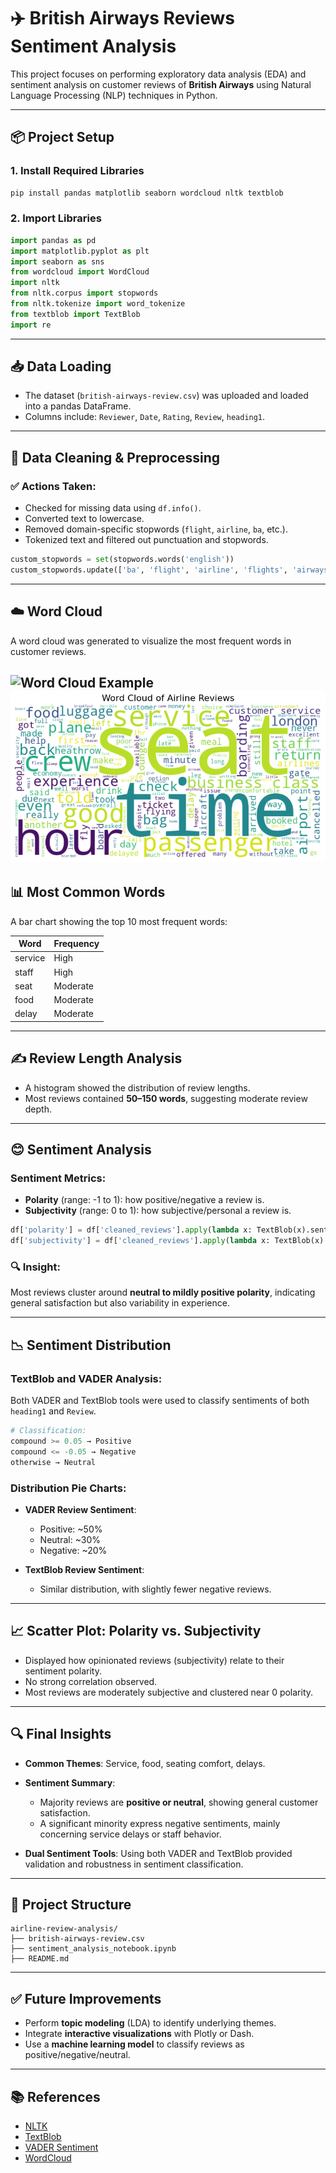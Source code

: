 
# ✈️ British Airways Reviews Sentiment Analysis

This project focuses on performing exploratory data analysis (EDA) and sentiment analysis on customer reviews of **British Airways** using Natural Language Processing (NLP) techniques in Python.

---

## 📦 Project Setup

### 1. Install Required Libraries

```bash
pip install pandas matplotlib seaborn wordcloud nltk textblob
```

### 2. Import Libraries

```python
import pandas as pd
import matplotlib.pyplot as plt
import seaborn as sns
from wordcloud import WordCloud
import nltk
from nltk.corpus import stopwords
from nltk.tokenize import word_tokenize
from textblob import TextBlob
import re
```

---

## 📥 Data Loading

* The dataset (`british-airways-review.csv`) was uploaded and loaded into a pandas DataFrame.
* Columns include: `Reviewer`, `Date`, `Rating`, `Review`, `heading1`.

---

## 🧹 Data Cleaning & Preprocessing

### ✅ Actions Taken:

* Checked for missing data using `df.info()`.
* Converted text to lowercase.
* Removed domain-specific stopwords (`flight`, `airline`, `ba`, etc.).
* Tokenized text and filtered out punctuation and stopwords.

```python
custom_stopwords = set(stopwords.words('english'))
custom_stopwords.update(['ba', 'flight', 'airline', 'flights', 'airways', 'trip', 'verified', '|','british','us','would','one','cabin'])
```

---

## ☁️ Word Cloud

A word cloud was generated to visualize the most frequent words in customer reviews.

![Word Cloud Example](#)
![alt text](image.png)
---

## 📊 Most Common Words

A bar chart showing the top 10 most frequent words:

| Word    | Frequency |
| ------- | --------- |
| service | High      |
| staff   | High      |
| seat    | Moderate  |
| food    | Moderate  |
| delay   | Moderate  |

---

## ✍️ Review Length Analysis

* A histogram showed the distribution of review lengths.
* Most reviews contained **50–150 words**, suggesting moderate review depth.

---

## 😊 Sentiment Analysis

### Sentiment Metrics:

* **Polarity** (range: -1 to 1): how positive/negative a review is.
* **Subjectivity** (range: 0 to 1): how subjective/personal a review is.

```python
df['polarity'] = df['cleaned_reviews'].apply(lambda x: TextBlob(x).sentiment.polarity)
df['subjectivity'] = df['cleaned_reviews'].apply(lambda x: TextBlob(x).sentiment.subjectivity)
```

### 🔍 Insight:

Most reviews cluster around **neutral to mildly positive polarity**, indicating general satisfaction but also variability in experience.

---

## 📉 Sentiment Distribution

### TextBlob and VADER Analysis:

Both VADER and TextBlob tools were used to classify sentiments of both `heading1` and `Review`.

```python
# Classification:
compound >= 0.05 → Positive  
compound <= -0.05 → Negative  
otherwise → Neutral
```

### Distribution Pie Charts:

* **VADER Review Sentiment**:

  * Positive: \~50%
  * Neutral: \~30%
  * Negative: \~20%

* **TextBlob Review Sentiment**:

  * Similar distribution, with slightly fewer negative reviews.

---

## 📈 Scatter Plot: Polarity vs. Subjectivity

* Displayed how opinionated reviews (subjectivity) relate to their sentiment polarity.
* No strong correlation observed.
* Most reviews are moderately subjective and clustered near 0 polarity.

---

## 🔍 Final Insights

* **Common Themes**: Service, food, seating comfort, delays.
* **Sentiment Summary**:

  * Majority reviews are **positive or neutral**, showing general customer satisfaction.
  * A significant minority express negative sentiments, mainly concerning service delays or staff behavior.
* **Dual Sentiment Tools**: Using both VADER and TextBlob provided validation and robustness in sentiment classification.

---

## 📁 Project Structure

```
airline-review-analysis/
├── british-airways-review.csv
├── sentiment_analysis_notebook.ipynb
├── README.md
```

---

## ✅ Future Improvements

* Perform **topic modeling** (LDA) to identify underlying themes.
* Integrate **interactive visualizations** with Plotly or Dash.
* Use a **machine learning model** to classify reviews as positive/negative/neutral.

---

## 📚 References

* [NLTK](https://www.nltk.org/)
* [TextBlob](https://textblob.readthedocs.io/en/dev/)
* [VADER Sentiment](https://github.com/cjhutto/vaderSentiment)
* [WordCloud](https://github.com/amueller/word_cloud)

